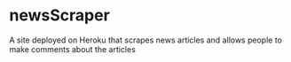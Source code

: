 # newsScraper
A site deployed on Heroku that scrapes news articles and allows people to make comments about the articles

